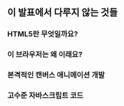 ## 이 발표에서 다루지 않는 것들
<h3 class="fragment roll-in">HTML5란 무엇일까요?</h3>
<h3 class="fragment roll-in">이 브라우저는 왜 이래요?</h3>
<h3 class="fragment roll-in">본격적인 캔버스 애니메이션 개발</h3>
<h3 class="fragment roll-in">고수준 자바스크립트 코드</h3>
